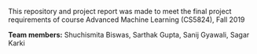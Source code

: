 This repository and project report was made to meet the final project requirements of course Advanced Machine Learning (CS5824), Fall 2019

**Team members:** Shuchismita Biswas, Sarthak Gupta, Sanij Gyawali, Sagar Karki

